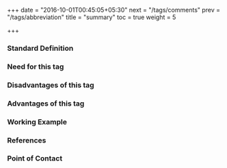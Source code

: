 +++
date = "2016-10-01T00:45:05+05:30"
next = "/tags/comments"
prev = "/tags/abbreviation"
title = "summary"
toc = true
weight = 5

+++

<h3>Standard Definition</h3>

<h3>Need for this tag</h3>

<h3>Disadvantages of this tag</h3>

<h3>Advantages of this tag</h3>

<h3>Working Example</h3>

<h3>References</h3>

<h3>Point of Contact</h3>
